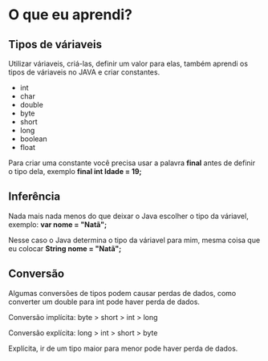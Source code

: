 <h1>O que eu aprendi?</h1>

<h2>Tipos de váriaveis</h2>
<p>Utilizar váriaveis, criá-las, definir um valor para elas, também aprendi os tipos de váriaveis no JAVA e criar constantes.</p>
<ul>
    <li>int</li>
    <li>char</li>
    <li>double</li>
    <li>byte</li>
    <li>short</li>
    <li>long</li>
    <li>boolean</li>
    <li>float</li>
</ul>
<p>Para criar uma constante você precisa usar a palavra <strong>final</strong> antes de definir o tipo dela,
exemplo <strong>final int Idade = 19;</strong>

<h2>Inferência</h2>
<p>Nada mais nada menos do que deixar o Java escolher o tipo da váriavel, exemplo: <strong>var nome = "Natã";</strong></p>
Nesse caso o Java determina o tipo da váriavel para mim, mesma coisa que eu colocar <strong>String nome = "Natã";</strong>

<h2>Conversão</h2>
<p>Algumas conversões de tipos podem causar perdas de dados, como converter um double para int pode haver perda de dados.</p>
<p>Conversão implícita: byte > short > int > long</p>
<p>Conversão explícita: long > int > short > byte</p>
<p>Explícita, ir de um tipo maior para menor pode haver perda de dados.</p>
